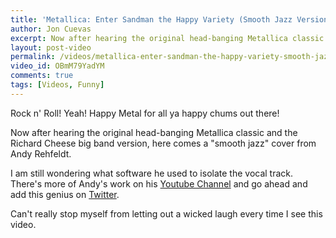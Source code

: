 ```yaml
---
title: 'Metallica: Enter Sandman the Happy Variety (Smooth Jazz Version)'
author: Jon Cuevas
excerpt: Now after hearing the original head-banging Metallica classic and the Richard Cheese big band version, here comes a "smooth jazz" cover from Andy Rehfeldt. I am still wondering what software he used to isolate the vocal track.
layout: post-video
permalink: /videos/metallica-enter-sandman-the-happy-variety-smooth-jazz-version/
video_id: OBmM79YadYM
comments: true
tags: [Videos, Funny]
---
```

Rock n' Roll! Yeah! Happy Metal for all ya happy chums out there!

Now after hearing the original head-banging Metallica classic and the Richard Cheese big band version, here comes a "smooth jazz" cover from Andy Rehfeldt.<!--more-->

I am still wondering what software he used to isolate the vocal track. There's more of Andy's work on his [Youtube Channel][1] and go ahead and add this genius on [Twitter][2].

Can't really stop myself from letting out a wicked laugh every time I see this video.

 [1]: http://www.youtube.com/andyrehfeldt
 [2]: http://twitter.com/andyrehfeldt